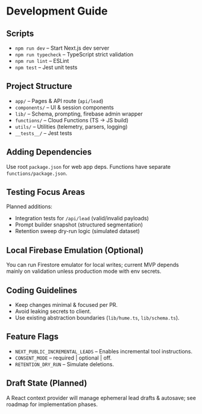 # Development Guide

## Scripts
- `npm run dev` – Start Next.js dev server
- `npm run typecheck` – TypeScript strict validation
- `npm run lint` – ESLint
- `npm test` – Jest unit tests

## Project Structure
- `app/` – Pages & API route (`api/lead`)
- `components/` – UI & session components
- `lib/` – Schema, prompting, firebase admin wrapper
- `functions/` – Cloud Functions (TS → JS build)
- `utils/` – Utilities (telemetry, parsers, logging)
- `__tests__/` – Jest tests

## Adding Dependencies
Use root `package.json` for web app deps. Functions have separate `functions/package.json`.

## Testing Focus Areas
Planned additions:
- Integration tests for `/api/lead` (valid/invalid payloads)
- Prompt builder snapshot (structured segmentation)
- Retention sweep dry-run logic (simulated dataset)

## Local Firebase Emulation (Optional)
You can run Firestore emulator for local writes; current MVP depends mainly on validation unless production mode with env secrets.

## Coding Guidelines
- Keep changes minimal & focused per PR.
- Avoid leaking secrets to client.
- Use existing abstraction boundaries (`lib/hume.ts`, `lib/schema.ts`).

## Feature Flags
- `NEXT_PUBLIC_INCREMENTAL_LEADS` – Enables incremental tool instructions.
- `CONSENT_MODE` – required | optional | off.
- `RETENTION_DRY_RUN` – Simulate deletions.

## Draft State (Planned)
A React context provider will manage ephemeral lead drafts & autosave; see roadmap for implementation phases.
